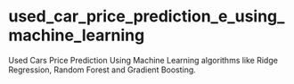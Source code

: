 # used_car_price_prediction_e_using_machine_learning
Used Cars Price Prediction Using Machine Learning algorithms like Ridge Regression, Random Forest and Gradient Boosting.

